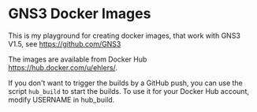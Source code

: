 # GNS3 Docker Images

This is my playground for creating docker images,
that work with GNS3 V1.5, see https://github.com/GNS3

The images are available from Docker Hub <https://hub.docker.com/u/ehlers/>.

If you don't want to trigger the builds by a GitHub push,
you can use the script `hub_build` to start the builds.
To use it for your Docker Hub account, modify USERNAME in hub_build.
